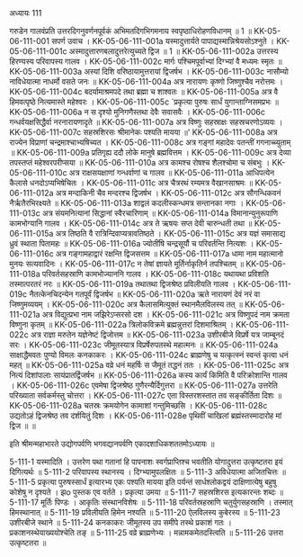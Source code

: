 अध्यायः 111

गरुडेन गालवंप्रति उत्तरदिगनुवर्णनपूर्वकं अभिमतदिगभिगमनाय स्वपृष्ठाधिरोहणविधानम् ॥ 1 ॥
KK-05-06-111-001  	सपर्ण उवाच ।
KK-05-06-111-001a	यस्मादुत्तार्यते पापाद्यस्मान्निश्रेयसोऽश्नुते ।
KK-05-06-111-001c	अस्मादुत्तारणबलादुत्तरेत्युच्यते द्विज ॥ 1 ॥
KK-05-06-111-002a	उत्तरस्य हिरण्यस्य परिवापस्य गालव ।
KK-05-06-111-002c	मार्गः पश्चिमपूर्वाभ्यां दिग्भ्यां वै मध्यमः स्मृतः ॥
KK-05-06-111-003a	अस्यां दिशि वरिष्ठायामुत्तरायां द्विजर्षभ ।
KK-05-06-111-003c	नासौम्यो नाविधेयात्मा नाधर्मो वसते जनः ॥
KK-05-06-111-004a	अत्र नारायणः कृष्णो जिष्णुश्चैव नरोत्तमः ।
KK-05-06-111-004c	बदर्यामाश्रमपदे तथा ब्रह्मा च शाश्वतः ॥
KK-05-06-111-005a	अत्र वै हिमवत्पृष्ठे नित्यमास्ते महेश्वरः ।
KK-05-06-111-005c	`प्रकृत्या पुरुषः सार्धं युगान्ताग्निसमप्रभः ॥
KK-05-06-111-006a	न स दृश्यो मुनिगणैस्तथा देवैः सवासवैः ।
KK-05-06-111-006c	गन्धर्वयक्षसिद्धैर्वा नरनारायणादृते ॥
KK-05-06-111-007a	अत्र विष्णुः सहस्राक्षः सहस्रचरणोऽव्ययः ।
KK-05-06-111-007c	सहस्रशिरसः श्रीमानेकः पश्यति मायया ॥'
KK-05-06-111-008a	अत्र राज्येन विप्राणां चन्द्रमाश्चाभ्यषिच्यत ।
KK-05-06-111-008c	अत्र गङ्गां महादेवः पतन्तीं गगनाच्च्युताम् ॥
KK-05-06-111-009a	प्रतिगृह्य ददौ लोके मानुषे ब्रह्मवित्तम ।
KK-05-06-111-009c	अत्र देव्या तपस्तप्तं महेश्वरपरीप्सया ॥
KK-05-06-111-010a	अत्र कामश्च रोषश्च शैलश्चोमा च संबभुः । 
KK-05-06-111-010c	अत्र राक्षसयक्षाणां गन्धर्वाणां च गालव ॥
KK-05-06-111-011a	आधिपत्येन कैलासे धनदोऽप्यभिषेचितः ।
KK-05-06-111-011c	अत्र चैत्ररथं रम्यमत्र वैखानसाश्रमः ॥
KK-05-06-111-012a	अत्र मन्दाकिनी चैव मन्दरश्च द्विजर्षभ ।
KK-05-06-111-012c	अत्र सौगन्धिकवनं नैर्ऋतैरभिरक्ष्यते ॥
KK-05-06-111-013a	शाद्वलं कदलीस्कन्धमत्र सन्तानका नगाः ।
KK-05-06-111-013c	अत्र संयमनित्यानां सिद्धानां स्वैरचारिणाम् ॥
KK-05-06-111-014a	विमानान्युनुरूपाणि कामभोग्यानि गालव ।
KK-05-06-111-014c	अत्र ते ऋषयः सप्त देवी चारुन्धती तथा ॥
KK-05-06-111-015a	अत्र तिष्ठति वै रात्रिन्दिवाप्यत्रावतिष्ठते ।
KK-05-06-111-015c	अत्र यज्ञं समासाद्य ध्रुवं स्थाता पितामहः ॥
KK-05-06-111-016a	ज्योतींषि चन्द्रसूर्यौ च परिवर्तन्ति नित्यशः ।
KK-05-06-111-016c	अत्र गङ्गामहाद्वारं रक्षन्ति द्विजसत्तम ॥
KK-05-06-111-017a	धामा नाम महात्मानो मुनयः सत्यवादिनः ।
KK-05-06-111-017c	न तेषां ज्ञायते मूर्तिर्नाकृतिर्न तपश्चितम् ॥
KK-05-06-111-018a	परिवर्तसहस्राणि कामभोज्याननि गालव ।
KK-05-06-111-018c	यथायथा प्रविशति तस्मात्परतरं नरः ॥
KK-05-06-111-019a	तथातथा द्विजश्रेष्ठ प्रविलीयति गालव ।
KK-05-06-111-019c	नैतत्केनचिदन्येन गतपूर्वं द्विजर्षभ ॥
KK-05-06-111-020a	ऋते नारायणं देवं नरं वा जिष्णुमव्ययम् ।
KK-05-06-111-020c	अत्र कैलासमित्युक्तं स्थानमैलविलस्य तत् ॥
KK-05-06-111-021a	अत्र विद्युत्प्रभा नाम जझिरेऽप्सरसो दश ।
KK-05-06-111-021c	अत्र विष्णुपदं नाम क्रमता विष्णुना कृतम् ॥
KK-05-06-111-022a	त्रिलोकविक्रमे ब्रह्मन्नुत्तरां दिशमाश्रितम् ।
KK-05-06-111-022c	अत्र राज्ञा मरुतेन यज्ञेनेष्टं द्विजोत्तम ॥
KK-05-06-111-023a	उशीरबीजे विप्रर्षे यत्र जाम्बूनदं सरः ।
KK-05-06-111-023c	जीमूतस्यात्र विप्रर्षेरुपतस्थे महात्मनः ॥
KK-05-06-111-024a	साक्षाद्धैमवतः पुण्यो विमलः कनकाकरः ।
KK-05-06-111-024c	ब्राह्मणेषु च यत्कृत्स्नं स्वन्तं कृत्वा धनं महत् ॥
KK-05-06-111-025a	वव्रे धनं महर्षिः स जैमूतं तद्धनं ततः ।
KK-05-06-111-025c	अत्र नित्यं दिशांपालाः सायंप्रातर्द्विजर्षभ ॥
KK-05-06-111-026a	कस्य कार्यं किमिति वै परिक्रोशान्ति गालव ।
KK-05-06-111-026c	एवमेषा द्विजश्रेष्ठ गुणैरन्यैर्दिगुत्तरा ॥
KK-05-06-111-027a	उत्तरेति परिख्याता सर्वकर्मस्तु चोत्तरा ।
KK-05-06-111-027c	एता विस्तरशस्तात तव सङ्कीर्तिता दिशः ॥
KK-05-06-111-028a	चतस्रः क्रमयोगेन कामाशां गन्तुमिच्छसि ।
KK-05-06-111-028c	उद्यतोऽहं द्विजश्रेष्ठ तव दर्शयितुं दिशः ।
KK-05-06-111-028e 	पृथिवीं चाखिलां ब्रह्मंस्तस्मादारोह मां द्विज ॥ ॥

इति श्रीमन्महाभारते उद्योगपर्वणि भगवद्यानपर्वणि एकादशाधिकशततमोऽध्यायः ॥

5-111-1 यस्मादिति । उत्तरेण पथा गतानां हि पापनाशः स्वर्गप्राप्तिश्च भवतीति योगादुत्तरा उत्कृष्टतरा इयं दिगित्यर्थः ॥ 5-111-2 परिवापस्य स्थानस्य । दिग्भ्यामुपलक्षितः ॥ 5-111-3 अविधेयात्मा अजितचित्तः ॥ 5-111-5 प्रकृत्या पुरुषस्सार्धं इत्यारभ्य एकः पश्यति मायया इति पर्यन्तं सार्धश्लोकद्वयं दाक्षिणात्येषु बहुषु कोशेषु न दृश्यते । झo पुस्तक एव वर्तते । प्रकृत्या उमया ॥ 5-111-7 सहस्रशिरस इत्यकारन्तः शब्दः ॥ 5-111-17 मूर्तिः पिण्डः । आकृतिः संस्थानविशेषः ॥ 5-111-18 परिवर्तस्रहस्राणि चतुर्युगसहस्राणि । तस्मात् हिमस्थानात् ॥ 5-111-19 प्रविलीयति हिमेन नश्यति ॥ 5-111-20 ऐलविलस्य कुबेरस्य ॥ 5-111-23 उशीरबीजे स्थाने ॥ 5-111-24 कनकाकरः जीमूतस्य उप समीपे तस्थे प्रकाशं गतः । प्रकाशनस्थेयाख्ययोश्चेति तङ् ॥ 5-111-25 वव्रे ब्राह्मणेभ्यः । मन्नामकमेतदस्त्विति ॥ 5-111-26 उत्तरा उत्कृष्टतरा ॥
